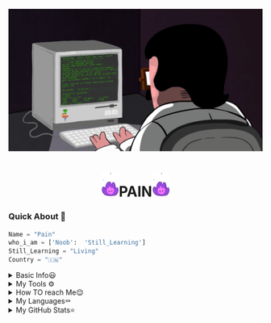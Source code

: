 [![Gif](programming.gif)](https://t.me/pain_to_this_world)

<h1 align="center"><img src="./resources/extras/geez.gif" width="35px">PAIN<img src="./resources/extras/geez.gif" width="35px"></h1>

### Quick About 🌝
```python
Name = "Pain"
who_i_am = ['Noob':  'Still_Learning']
Still_Learning = "Living"
Country = "🇮🇳"
```



<details>
  <summary>Basic Info😃</summary>

- 🔭 I’m currently working on ... [MizuharaSmexyBot](https://github.com/AnuragSharma080/MizuharaSmexyBot)
- 🌱 I’m currently learning ... Living
- 👯 I’m looking to collaborate on ... Open Source Telegram Bots
- 🤔 I’m looking for help with ... [ZeroTwo](https://github.com/AnuragSharma080/MizuharaSmexyBot)
- 💬 Ask me about ... The thing I know I'll be happy to help
- 📫 How to reach me: ... uzumakipain651@gmail.com
- 😃 I'm an Editor Logo Maker Developer Story Writer And noob
- ⚡ Fun fact: ... I dunno..
</details>

<details>
  <summary>My Tools ⚙️</summary>
  
  
  <p align='middle'>
    <code><a href="https://git-scm.com/" target="_blank"> <img width="20%"   src="https://www.vectorlogo.zone/logos/git-scm/git-scm-ar21.svg"> </a></code>
    <code><a href="https://www.python.org/" target="_blank"> <img width="20%"   src="https://www.vectorlogo.zone/logos/python/python-ar21.svg"> </a></code>
    <code><a href="https://heroku.com/" target="_blank"> <img width="20%"   src="https://www.vectorlogo.zone/logos/heroku/heroku-ar21.svg"> </a></code>
    <br />
    <code><a href="https://www.mysql.com/" target="_blank"> <img width="20%"  src="https://www.vectorlogo.zone/logos/mysql/mysql-ar21.svg"> </a></code>
    <code><a href="https://redis.io/" target="_blank"> <img width="20%"  src="https://www.vectorlogo.zone/logos/redis/redis-ar21.svg"> </a></code>
    <code><a href="https://firebase.google.com/" target="_blank"> <img width="20%"  src="https://www.vectorlogo.zone/logos/firebase/firebase-ar21.svg"> </a></code>
    <br />
    <code><a href="https://www.mongodb.com/" target="_blank"> <img width="20%"  src="https://www.vectorlogo.zone/logos/mongodb/mongodb-ar21.svg"> </a></code>
    <code><a href="https://github.com/" target="_blank"> <img width="20%"  src="https://www.vectorlogo.zone/logos/github/github-ar21.svg"> </a></code>
    <code><a href="https://gitlab.com/" target="_blank"> <img width="20%"  src="https://www.vectorlogo.zone/logos/gitlab/gitlab-ar21.svg"> </a></code>
    <br />
    <code><a href="https://telegram.org/" target="_white"> <img width="20%"  src="https://www.vectorlogo.zone/logos/telegram/telegram-ar21.svg"> </a></code>
    <br>
      </p>  
 
 
</details>

<details>
  <summary>How TO reach Me😌</summary>
    
  
  [![Telegram](https://img.shields.io/badge/Telegram-2CA5E0?style=for-the-badge&logo=telegram&logoColor=white)](https://t.me/pain_to_this_world)
  [![Gmail](https://img.shields.io/badge/Gmail-D14836?style=for-the-badge&logo=gmail&logoColor=white)](mailto:uzumakipain651@gmail.com)
  
  [![Instagram](https://img.shields.io/badge/Instagram-E4405F?style=for-the-badge&logo=instagram&logoColor=white)](https://www.instagram.com/pain_to_this_world_/?hl=en)
  [![GitHub](https://img.shields.io/badge/GitHub-100000?style=for-the-badge&logo=github&logoColor=white)](https://github.com/PainToThisWorld)
 
   </details>
   
   <details>
  <summary>My Languages⚰️</summary>
  
  
  
  ![Python](https://img.shields.io/badge/Python-3776AB?style=for-the-badge&logo=python&logoColor=white) 
  ![JavaScipt](https://img.shields.io/badge/JavaScript-323330?style=for-the-badge&logo=javascript&logoColor=F7DF1E)
  
  ![HTML](https://img.shields.io/badge/HTML-239120?style=for-the-badge&logo=html5&logoColor=white) 
  ![Java](https://img.shields.io/badge/Java-ED8B00?style=for-the-badge&logo=java&logoColor=white)
  
  ![C++](https://img.shields.io/badge/C%2B%2B-00599C?style=for-the-badge&logo=c%2B%2B&logoColor=white)
  ![Ruby](https://img.shields.io/badge/Ruby-CC342D?style=for-the-badge&logo=ruby&logoColor=white)
  
  ![C#](https://img.shields.io/badge/C%23-239120?style=for-the-badge&logo=c-sharp&logoColor=white)
  ![Cc](https://img.shields.io/badge/C-00599C?style=for-the-badge&logo=c&logoColor=white)
  
  </details>
  
  
  <details>
  <summary>My GitHub Stats⭐</summary>
   
  
  <p align='middle'><img src='https://github-readme-stats.vercel.app/api?username=PainToThisWorld&hide_border_show_icons=true&theme=gotham' width='600"'></p>  
  <p align='middle'><img src='https://github-readme-streak-stats.herokuapp.com/?user=PainToThisWorld&theme=gotham&show_icon=true' width='600"'></p> <p
  
  <p align='middle'><img src='https://github-readme-stats.vercel.app/api/top-langs/?username=paintothisworld&layout=compact&theme=gotham&show_icon=true' width='600"'></p> <p
  
   #### Profile Views 
  <p align='top'><img src='https://profile-counter.glitch.me/{paintothisworld}/count.svg'
  
</details>
